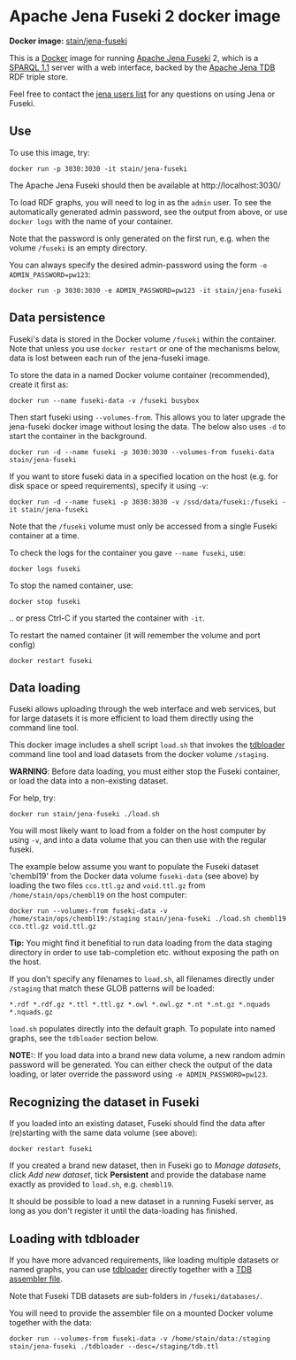 # Apache Jena Fuseki 2 docker image

**Docker image:** [stain/jena-fuseki](https://registry.hub.docker.com/u/stain/jena-fuseki/)

This is a [Docker](http://docker.io/) image for running 
[Apache Jena Fuseki](http://jena.apache.org/documentation/serving_data/) 2,
which is a [SPARQL 1.1](http://www.w3.org/TR/sparql11-overview/) server with a
web interface, backed by the 
[Apache Jena TDB](http://jena.apache.org/documentation/tdb/) RDF triple store.

Feel free to contact the [jena users
list](http://jena.apache.org/help_and_support/) for any questions on using
Jena or Fuseki.


## Use

To use this image, try:

    docker run -p 3030:3030 -it stain/jena-fuseki

The Apache Jena Fuseki should then be available at http://localhost:3030/

To load RDF graphs, you will need to log in as the `admin` user. To see the 
automatically generated admin password, see the output from above, or
use `docker logs` with the name of your container.

Note that the password is only generated on the first run, e.g. when the
volume `/fuseki` is an empty directory.

You can always specify the desired admin-password using the form 
`-e ADMIN_PASSWORD=pw123`:

    docker run -p 3030:3030 -e ADMIN_PASSWORD=pw123 -it stain/jena-fuseki


## Data persistence

Fuseki's data is stored in the Docker volume `/fuseki` within the container.
Note that unless you use `docker restart` or one of the mechanisms below, data
is lost between each run of the jena-fuseki image.

To store the data in a named Docker volume container (recommended), create it
first as:

    docker run --name fuseki-data -v /fuseki busybox

Then start fuseki using `--volumes-from`. This allows you to later upgrade the
jena-fuseki docker image without losing the data. The below also uses
`-d` to start the container in the background.

    docker run -d --name fuseki -p 3030:3030 --volumes-from fuseki-data stain/jena-fuseki

If you want to store fuseki data in a specified location on the host (e.g. for
disk space or speed requirements), specify it using `-v`:

    docker run -d --name fuseki -p 3030:3030 -v /ssd/data/fuseki:/fuseki -it stain/jena-fuseki

Note that the `/fuseki` volume must only be accessed from a single Fuseki 
container at a time.    

To check the logs for the container you gave `--name fuseki`, use:

    docker logs fuseki

To stop the named container, use:    

    docker stop fuseki

.. or press Ctrl-C if you started the container with `-it`.    

To restart the named container (it will remember the volume and port config)

    docker restart fuseki


## Data loading

Fuseki allows uploading through the web interface and web services, but for large
datasets it is more efficient to load them directly using the command line tool.

This docker image includes a shell script `load.sh` that invokes the
[tdbloader](https://jena.apache.org/documentation/tdb/commands.html)
command line tool and load datasets from the docker volume `/staging`.

**WARNING**: Before data loading, you must either stop the Fuseki container, or
load the data into a non-existing dataset.

For help, try:

    docker run stain/jena-fuseki ./load.sh

You will most likely want to load from a folder on the host computer by using `-v`, and into a data volume that you can then use with the regular fuseki.


The example below assume you want to populate the Fuseki dataset 'chembl19' from the Docker data volume `fuseki-data` (see above) by loading the two files `cco.ttl.gz` and `void.ttl.gz` from `/home/stain/ops/chembl19` on the host computer:

    docker run --volumes-from fuseki-data -v /home/stain/ops/chembl19:/staging stain/jena-fuseki ./load.sh chembl19 cco.ttl.gz void.ttl.gz

**Tip:** You might find it benefitial to run data loading from the data staging
directory in order to use tab-completion etc. without exposing the path on the
host.

If you don't specify any filenames to `load.sh`, all filenames directly under `/staging` that
match these GLOB patterns will be loaded:

    *.rdf *.rdf.gz *.ttl *.ttl.gz *.owl *.owl.gz *.nt *.nt.gz *.nquads *.nquads.gz

`load.sh` populates directly into the default graph. To populate into named graphs, see the `tdbloader` section below.

**NOTE:**: If you load data into a brand new data volume, a new random admin
password will be generated. You can either check the output of the data
loading, or later override the password using `-e ADMIN_PASSWORD=pw123`.

## Recognizing the dataset in Fuseki

If you loaded into an existing dataset, Fuseki should find the data after
(re)starting with the same data volume (see above):

    docker restart fuseki

If you created a brand new dataset, then in Fuseki go to *Manage datasets*, click *Add new dataset*, tick **Persistent** and provide the database name exactly as provided to `load.sh`, e.g. `chembl19`. 

It should be possible to load a new dataset in a running Fuseki server, as long as you don't register it until the data-loading has finished.


## Loading with tdbloader

If you have more advanced requirements, like loading multiple datasets or named graphs, you can 
use [tdbloader](https://jena.apache.org/documentation/tdb/commands.html) directly together with 
a [TDB assembler file](https://jena.apache.org/documentation/tdb/assembler.html).

Note that Fuseki TDB datasets are sub-folders in `/fuseki/databases/`.

You will need to provide the assembler file on a mounted Docker volume together with the
data:

    docker run --volumes-from fuseki-data -v /home/stain/data:/staging stain/jena-fuseki ./tdbloader --desc=/staging/tdb.ttl


